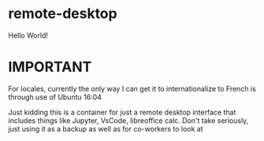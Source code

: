 # remote-desktop
Hello World!

# IMPORTANT
For locales, currently the only way I can get it to internationalize to French is through use of Ubuntu 16:04

Just kidding this is a container for just a remote desktop interface that includes things like Jupyter, VsCode, libreoffice calc. 
Don't take seriously, just using it as a backup as well as for co-workers to look at 
